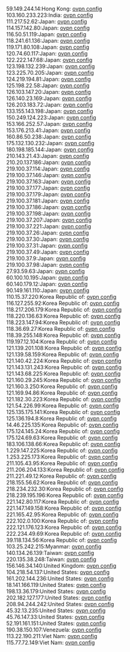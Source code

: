 59.149.244.14:Hong Kong: [ovpn config](vpn/59_149_244_14.ovpn)  
103.160.233.223:India: [ovpn config](vpn/103_160_233_223.ovpn)  
111.217.52.62:Japan: [ovpn config](vpn/111_217_52_62.ovpn)  
114.157.142.80:Japan: [ovpn config](vpn/114_157_142_80.ovpn)  
116.50.51.119:Japan: [ovpn config](vpn/116_50_51_119.ovpn)  
118.241.61.136:Japan: [ovpn config](vpn/118_241_61_136.ovpn)  
119.171.80.108:Japan: [ovpn config](vpn/119_171_80_108.ovpn)  
120.74.60.117:Japan: [ovpn config](vpn/120_74_60_117.ovpn)  
122.222.147.68:Japan: [ovpn config](vpn/122_222_147_68.ovpn)  
123.198.132.239:Japan: [ovpn config](vpn/123_198_132_239.ovpn)  
123.225.70.205:Japan: [ovpn config](vpn/123_225_70_205.ovpn)  
124.219.194.81:Japan: [ovpn config](vpn/124_219_194_81.ovpn)  
125.198.22.58:Japan: [ovpn config](vpn/125_198_22_58.ovpn)  
126.103.147.20:Japan: [ovpn config](vpn/126_103_147_20.ovpn)  
126.140.23.169:Japan: [ovpn config](vpn/126_140_23_169.ovpn)  
126.203.183.72:Japan: [ovpn config](vpn/126_203_183_72.ovpn)  
133.155.143.198:Japan: [ovpn config](vpn/133_155_143_198.ovpn)  
150.249.124.223:Japan: [ovpn config](vpn/150_249_124_223.ovpn)  
153.166.252.57:Japan: [ovpn config](vpn/153_166_252_57.ovpn)  
153.176.213.41:Japan: [ovpn config](vpn/153_176_213_41.ovpn)  
160.86.50.238:Japan: [ovpn config](vpn/160_86_50_238.ovpn)  
175.132.130.232:Japan: [ovpn config](vpn/175_132_130_232.ovpn)  
180.198.185.144:Japan: [ovpn config](vpn/180_198_185_144.ovpn)  
210.143.21.43:Japan: [ovpn config](vpn/210_143_21_43.ovpn)  
210.20.137.186:Japan: [ovpn config](vpn/210_20_137_186.ovpn)  
219.100.37.114:Japan: [ovpn config](vpn/219_100_37_114.ovpn)  
219.100.37.146:Japan: [ovpn config](vpn/219_100_37_146.ovpn)  
219.100.37.163:Japan: [ovpn config](vpn/219_100_37_163.ovpn)  
219.100.37.177:Japan: [ovpn config](vpn/219_100_37_177.ovpn)  
219.100.37.179:Japan: [ovpn config](vpn/219_100_37_179.ovpn)  
219.100.37.181:Japan: [ovpn config](vpn/219_100_37_181.ovpn)  
219.100.37.186:Japan: [ovpn config](vpn/219_100_37_186.ovpn)  
219.100.37.198:Japan: [ovpn config](vpn/219_100_37_198.ovpn)  
219.100.37.207:Japan: [ovpn config](vpn/219_100_37_207.ovpn)  
219.100.37.221:Japan: [ovpn config](vpn/219_100_37_221.ovpn)  
219.100.37.26:Japan: [ovpn config](vpn/219_100_37_26.ovpn)  
219.100.37.30:Japan: [ovpn config](vpn/219_100_37_30.ovpn)  
219.100.37.31:Japan: [ovpn config](vpn/219_100_37_31.ovpn)  
219.100.37.49:Japan: [ovpn config](vpn/219_100_37_49.ovpn)  
219.100.37.9:Japan: [ovpn config](vpn/219_100_37_9.ovpn)  
219.100.37.98:Japan: [ovpn config](vpn/219_100_37_98.ovpn)  
27.93.59.63:Japan: [ovpn config](vpn/27_93_59_63.ovpn)  
60.100.10.195:Japan: [ovpn config](vpn/60_100_10_195.ovpn)  
60.140.179.12:Japan: [ovpn config](vpn/60_140_179_12.ovpn)  
90.149.161.110:Japan: [ovpn config](vpn/90_149_161_110.ovpn)  
110.15.37.220:Korea Republic of: [ovpn config](vpn/110_15_37_220.ovpn)  
116.127.255.92:Korea Republic of: [ovpn config](vpn/116_127_255_92.ovpn)  
118.217.206.179:Korea Republic of: [ovpn config](vpn/118_217_206_179.ovpn)  
118.220.136.63:Korea Republic of: [ovpn config](vpn/118_220_136_63.ovpn)  
118.223.147.94:Korea Republic of: [ovpn config](vpn/118_223_147_94.ovpn)  
118.36.69.27:Korea Republic of: [ovpn config](vpn/118_36_69_27.ovpn)  
118.39.255.148:Korea Republic of: [ovpn config](vpn/118_39_255_148.ovpn)  
119.197.12.104:Korea Republic of: [ovpn config](vpn/119_197_12_104.ovpn)  
121.139.201.108:Korea Republic of: [ovpn config](vpn/121_139_201_108.ovpn)  
121.139.58.159:Korea Republic of: [ovpn config](vpn/121_139_58_159.ovpn)  
121.140.42.224:Korea Republic of: [ovpn config](vpn/121_140_42_224.ovpn)  
121.143.131.243:Korea Republic of: [ovpn config](vpn/121_143_131_243.ovpn)  
121.143.68.225:Korea Republic of: [ovpn config](vpn/121_143_68_225.ovpn)  
121.160.29.245:Korea Republic of: [ovpn config](vpn/121_160_29_245.ovpn)  
121.160.3.250:Korea Republic of: [ovpn config](vpn/121_160_3_250.ovpn)  
121.169.94.86:Korea Republic of: [ovpn config](vpn/121_169_94_86.ovpn)  
121.182.30.223:Korea Republic of: [ovpn config](vpn/121_182_30_223.ovpn)  
121.54.226.99:Korea Republic of: [ovpn config](vpn/121_54_226_99.ovpn)  
125.135.175.141:Korea Republic of: [ovpn config](vpn/125_135_175_141.ovpn)  
125.136.194.8:Korea Republic of: [ovpn config](vpn/125_136_194_8.ovpn)  
14.46.225.135:Korea Republic of: [ovpn config](vpn/14_46_225_135.ovpn)  
175.124.145.24:Korea Republic of: [ovpn config](vpn/175_124_145_24.ovpn)  
175.124.69.63:Korea Republic of: [ovpn config](vpn/175_124_69_63.ovpn)  
183.106.138.66:Korea Republic of: [ovpn config](vpn/183_106_138_66.ovpn)  
1.229.147.225:Korea Republic of: [ovpn config](vpn/1_229_147_225.ovpn)  
1.253.225.173:Korea Republic of: [ovpn config](vpn/1_253_225_173.ovpn)  
211.105.43.95:Korea Republic of: [ovpn config](vpn/211_105_43_95.ovpn)  
211.206.204.133:Korea Republic of: [ovpn config](vpn/211_206_204_133.ovpn)  
211.221.49.12:Korea Republic of: [ovpn config](vpn/211_221_49_12.ovpn)  
218.155.56.62:Korea Republic of: [ovpn config](vpn/218_155_56_62.ovpn)  
218.234.232.30:Korea Republic of: [ovpn config](vpn/218_234_232_30.ovpn)  
218.239.195.196:Korea Republic of: [ovpn config](vpn/218_239_195_196.ovpn)  
221.142.80.117:Korea Republic of: [ovpn config](vpn/221_142_80_117.ovpn)  
221.147.149.158:Korea Republic of: [ovpn config](vpn/221_147_149_158.ovpn)  
221.165.42.95:Korea Republic of: [ovpn config](vpn/221_165_42_95.ovpn)  
222.102.0.100:Korea Republic of: [ovpn config](vpn/222_102_0_100.ovpn)  
222.121.176.123:Korea Republic of: [ovpn config](vpn/222_121_176_123.ovpn)  
222.234.49.69:Korea Republic of: [ovpn config](vpn/222_234_49_69.ovpn)  
39.118.134.56:Korea Republic of: [ovpn config](vpn/39_118_134_56.ovpn)  
103.25.242.215:Myanmar: [ovpn config](vpn/103_25_242_215.ovpn)  
140.134.26.139:Taiwan: [ovpn config](vpn/140_134_26_139.ovpn)  
220.135.38.248:Taiwan: [ovpn config](vpn/220_135_38_248.ovpn)  
156.146.34.140:United Kingdom: [ovpn config](vpn/156_146_34_140.ovpn)  
104.218.54.137:United States: [ovpn config](vpn/104_218_54_137.ovpn)  
161.202.144.236:United States: [ovpn config](vpn/161_202_144_236.ovpn)  
18.141.166.119:United States: [ovpn config](vpn/18_141_166_119.ovpn)  
198.13.36.179:United States: [ovpn config](vpn/198_13_36_179.ovpn)  
202.182.127.177:United States: [ovpn config](vpn/202_182_127_177.ovpn)  
208.94.244.242:United States: [ovpn config](vpn/208_94_244_242.ovpn)  
45.32.13.235:United States: [ovpn config](vpn/45_32_13_235.ovpn)  
45.76.147.33:United States: [ovpn config](vpn/45_76_147_33.ovpn)  
52.191.161.151:United States: [ovpn config](vpn/52_191_161_151.ovpn)  
190.38.150.107:Venezuela: [ovpn config](vpn/190_38_150_107.ovpn)  
113.22.190.211:Viet Nam: [ovpn config](vpn/113_22_190_211.ovpn)  
115.77.72.149:Viet Nam: [ovpn config](vpn/115_77_72_149.ovpn)  
